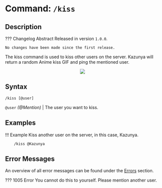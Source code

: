 # **Command:** `/kiss`

## **Description**

??? Changelog Abstract
    Released in version `1.0.0`.

    No changes have been made since the first release.

The kiss command is used to kiss other users on the server. Kazunya will return a random Anime kiss GIF and ping the mentioned user.

<p align="center"><img src="https://c.tenor.com/nRdyrvS3qa4AAAAC/anime-kiss.gif"></p>

## **Syntax**

    /kiss [@user]

`@user` *(<span color="blue">@Mention</span>)* | The user you want to kiss.

## **Examples**

!!! Example
    Kiss another user on the server, in this case, Kazunya.

        /kiss @Kazunya

## **Error Messages**

An overview of all error messages can be found under the <a href="/errors/">Errors</a> section.

??? 1005 Error
    You cannot do this to yourself. Please mention another user.